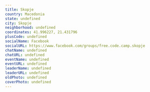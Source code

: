```yaml
---
title: Skopje
country: Macedonia
state: undefined
city: Skopje
neighborhood: undefined
coordinates: 41.996227, 21.431796
plusCode: undefined
socialName: Facebook
socialURL: https://www.facebook.com/groups/free.code.camp.skopje
chatName: undefined
chatURL: undefined
eventName: undefined
eventURL: undefined
leaderName: undefined
leaderURL: undefined
oldPhoto: undefined
coverPhoto: undefined
---
```

